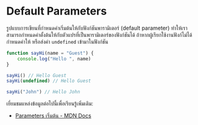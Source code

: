 # Default Parameters


รูปแบบการเขียนที่กำหนดค่าเริ่มต้นให้กับฟังก์ชันพารามิเตอร์ (default parameter) ทำให้เราสามารถกำหนดค่าตั้งต้นให้กับตัวแปรที่เป็นพารามิเตอร์ของฟังก์ชันได้ ถ้าหากผู้เรียกใช้งานฟังก์ไม่ได้กำหนดค่าให้ หรือส่งค่า `undefined` เข้ามาในฟังก์ชัน

```js
function sayHi(name = "Guest") {
	console.log("Hello ", name)
}

sayHi() // Hello Guest
sayHi(undefined) // Hello Guest

sayHi("John") // Hello John
```


เยี่ยมชมแหล่งข้อมูลต่อไปนี้เพื่อเรียนรู้เพิ่มเติม:

- [Parameters เริ่มต้น  - MDN Docs](https://developer.mozilla.org/en-US/docs/Web/JavaScript/Reference/Functions/Default_parameters)
